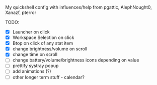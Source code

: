 My quickshell config
with influences/help from pgattic, AlephNought0, Xanazf, pterror

TODO:
- [X] Launcher on click
- [X] Workspace Selection on click
- [X] Btop on click of any stat item
- [X] change brightness/volume on scroll
- [X] change time on scroll
- [ ] change battery/volume/brightness icons depending on value
- [ ] prettify systray popup
- [ ] add animations (?)
- [ ] other longer term stuff - calendar? 
